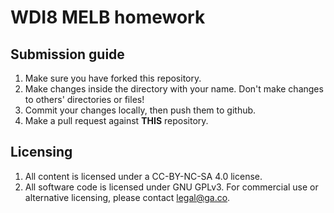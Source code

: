 # WDI8 MELB homework

## Submission guide

1. Make sure you have forked this repository.
2. Make changes inside the directory with your name. Don't make changes to others' directories or files!
3. Commit your changes locally, then push them to github.
4. Make a pull request against **THIS** repository.


## Licensing
1. All content is licensed under a CC-BY-NC-SA 4.0 license. 
2. All software code is licensed under GNU GPLv3. For commercial use or alternative licensing, please contact legal@ga.co.

